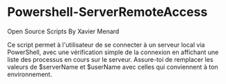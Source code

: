 # Powershell-ServerRemoteAccess
Open Source Scripts By Xavier Menard

Ce script permet à l'utilisateur de se connecter à un serveur local via PowerShell, avec une vérification simple de la connexion en affichant une liste des processus en cours sur le serveur. Assure-toi de remplacer les valeurs de $serverName et $userName avec celles qui conviennent à ton environnement.
